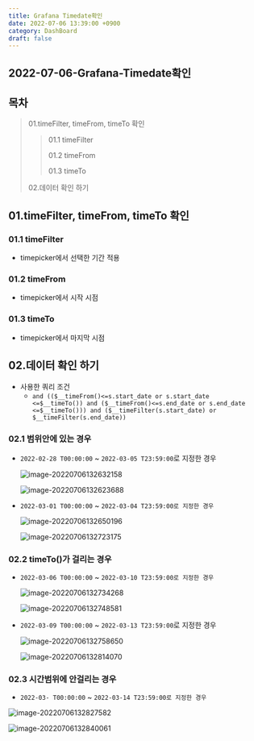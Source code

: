 ```yaml
---
title: Grafana Timedate확인
date: 2022-07-06 13:39:00 +0900
category: DashBoard
draft: false
---
```


## 2022-07-06-Grafana-Timedate확인

## 목차

> 01.timeFilter, timeFrom, timeTo 확인
>
> > 01.1 timeFilter
> >
> > 01.2 timeFrom
> >
> > 01.3 timeTo
>
> 02.데이터 확인 하기

## 01.timeFilter, timeFrom, timeTo 확인

### 01.1 timeFilter

- timepicker에서 선택한 기간 적용

### 01.2 timeFrom

- timepicker에서 시작 시점

### 01.3 timeTo

- timepicker에서 마지막 시점

## 02.데이터 확인 하기

- 사용한 쿼리 조건
  - `and (($__timeFrom()<=s.start_date or s.start_date <=$__timeTo()) and ($__timeFrom()<=s.end_date or s.end_date <=$__timeTo())) and ($__timeFilter(s.start_date) or $__timeFilter(s.end_date))`

### 02.1 범위안에 있는 경우

- `2022-02-28 T00:00:00` ~ `2022-03-05 T23:59:00`로 지정한 경우

  ![image-20220706132632158](C:\Users\km.park\AppData\Roaming\Typora\typora-user-images\image-20220706132632158.png)

  ![image-20220706132623688](C:\Users\km.park\AppData\Roaming\Typora\typora-user-images\image-20220706132623688.png)

- `2022-03-01 T00:00:00` ~ `2022-03-04 T23:59:00로 지정한 경우`

  ![image-20220706132650196](C:\Users\km.park\AppData\Roaming\Typora\typora-user-images\image-20220706132650196.png) 

  ![image-20220706132723175](C:\Users\km.park\AppData\Roaming\Typora\typora-user-images\image-20220706132723175.png)

### 02.2 timeTo()가 걸리는 경우

- `2022-03-06 T00:00:00` ~ `2022-03-10 T23:59:00로 지정한 경우`

  ![image-20220706132734268](C:\Users\km.park\AppData\Roaming\Typora\typora-user-images\image-20220706132734268.png)

  ![image-20220706132748581](C:\Users\km.park\AppData\Roaming\Typora\typora-user-images\image-20220706132748581.png)

- `2022-03-09 T00:00:00` ~ `2022-03-13 T23:59:00`로 지정한 경우

  ![image-20220706132758650](C:\Users\km.park\AppData\Roaming\Typora\typora-user-images\image-20220706132758650.png)

  ![image-20220706132814070](C:\Users\km.park\AppData\Roaming\Typora\typora-user-images\image-20220706132814070.png)

###  02.3 시간범위에 안걸리는 경우

- `2022-03- T00:00:00` ~ `2022-03-14 T23:59:00로 지정한 경우`

![image-20220706132827582](C:\Users\km.park\AppData\Roaming\Typora\typora-user-images\image-20220706132827582.png)

![image-20220706132840061](C:\Users\km.park\AppData\Roaming\Typora\typora-user-images\image-20220706132840061.png)